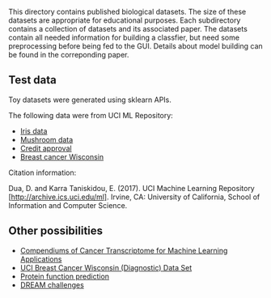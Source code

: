 This directory contains published biological datasets.
The size of these datasets are appropriate for educational purposes.
Each subdirectory contains a collection of datasets and its associated paper.
The datasets contain all needed information for building a classfier, but need some preprocessing before being fed to the GUI.
Details about model building can be found in the correponding paper.

## Test data
Toy datasets were generated using sklearn APIs.

The following data were from UCI ML Repository:

- [Iris data](https://archive.ics.uci.edu/ml/datasets/iris)
- [Mushroom data](https://archive.ics.uci.edu/ml/datasets/mushroom)
- [Credit approval](http://archive.ics.uci.edu/ml/datasets/credit+approval)
- [Breast cancer Wisconsin](https://archive.ics.uci.edu/ml/datasets/Breast+Cancer+Wisconsin+%28Diagnostic%29)

Citation information:

Dua, D. and Karra Taniskidou, E. (2017). UCI Machine Learning Repository [http://archive.ics.uci.edu/ml]. Irvine, CA: University of California, School of Information and Computer Science. 

## Other possibilities
- [Compendiums of Cancer Transcriptome for Machine Learning Applications](https://doi.org/10.1101/353698)
- [UCI Breast Cancer Wisconsin (Diagnostic) Data Set](https://archive.ics.uci.edu/ml/datasets/Breast+Cancer+Wisconsin+%28Diagnostic%29)
- [Protein function prediction](http://biofunctionprediction.org/cafa/)
- [DREAM challenges](http://dreamchallenges.org/)